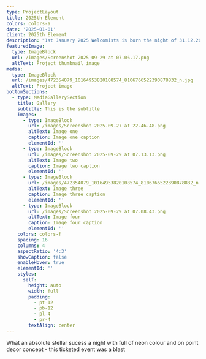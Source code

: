 ```yaml
---
type: ProjectLayout
title: 2025th Element
colors: colors-a
date: '2025-01-01'
client: 2025th Element
description: "1st January 2025 Welcomists is born the night of 31.12.2024 and morning of 1.1.2025   \U0001F680 in the 2025th Element Event in Lisbon! \U0001F3D9️ The energy was absolutely cosmic, and 4 DJs had the pleasure of spinning some spacey, interstellar sounds that took the crowd on a journey."
featuredImage:
  type: ImageBlock
  url: /images/Screenshot 2025-09-29 at 07.06.17.png
  altText: Project thumbnail image
media:
  type: ImageBlock
  url: /images/472354079_10164953820108574_8106766522390878832_n.jpg
  altText: Project image
bottomSections:
  - type: MediaGallerySection
    title: Gallery
    subtitle: This is the subtitle
    images:
      - type: ImageBlock
        url: /images/Screenshot 2025-09-27 at 22.46.48.png
        altText: Image one
        caption: Image one caption
        elementId: ''
      - type: ImageBlock
        url: /images/Screenshot 2025-09-29 at 07.13.13.png
        altText: Image two
        caption: Image two caption
        elementId: ''
      - type: ImageBlock
        url: /images/472354079_10164953820108574_8106766522390878832_n.jpg
        altText: Image three
        caption: Image three caption
        elementId: ''
      - type: ImageBlock
        url: /images/Screenshot 2025-09-29 at 07.08.43.png
        altText: Image four
        caption: Image four caption
        elementId: ''
    colors: colors-f
    spacing: 16
    columns: 4
    aspectRatio: '4:3'
    showCaption: false
    enableHover: true
    elementId: ''
    styles:
      self:
        height: auto
        width: full
        padding:
          - pt-12
          - pb-12
          - pl-4
          - pr-4
        textAlign: center
---
```

What an absolute stellar sucess a night with full  of neon colour and on point decor concept - this ticketed event was a blast
